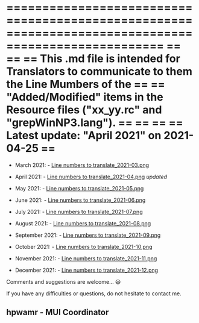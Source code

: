 ====================================================================================================
==                                                                                                ==
==  This .md file is intended for Translators to communicate to them the Line Mumbers of the      ==
==  "Added/Modified" items in the Resource files ("xx_yy.rc" and "grepWinNP3.lang").              ==
==                                                                                                ==
==                                                    Latest update:  "April 2021" on 2021-04-25  ==
====================================================================================================

* March 2021: - [Line numbers to translate_2021-03.png](https://workupload.com/file/MrtH6U2RhKC)

* April 2021: - [Line numbers to translate_2021-04.png](https://workupload.com/file/SB3cUEGx2QE) *updated*

* May 2021: - [Line numbers to translate_2021-05.png]()  

* June 2021: - [Line numbers to translate_2021-06.png]()  

* July 2021: - [Line numbers to translate_2021-07.png]()  

* August 2021: - [Line numbers to translate_2021-08.png]()  

* September 2021: - [Line numbers to translate_2021-09.png]()  

* October 2021: - [Line numbers to translate_2021-10.png]()  

* November 2021: - [Line numbers to translate_2021-11.png]()  

* December 2021: - [Line numbers to translate_2021-12.png]()  


Comments and suggestions are welcome... 😃

If you have any difficulties or questions, do not hesitate to contact me.

hpwamr - MUI Coordinator
---------------------------------------------------------------------------------------------------
